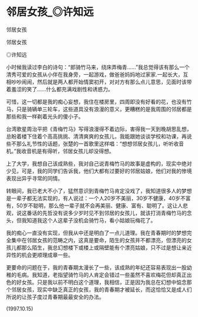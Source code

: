 # 邻居女孩_◎许知远

邻居女孩

邻居女孩

◎许知远

小时候我读过李白的诗句：“郎骑竹马来，绕床弄梅青……”我总觉得该有那么一个清秀可爱的女孩从小伴在我身旁，一起游戏，做爸爸妈妈地过家家.一起长大，互相吵吵闹闹，然后就是两人都开始情窦初开，对对方有那么点儿意思，见面时该带着羞涩的笑了……什么都充满戏剧性和诱惑力。

可惜，这一切都是我的痴心妄想，我住在楼房里，四周即没有好看的花，也没有竹马，只是骑辆单三轮车，这些道具没有浪漫的意义，更糟糕的是我周围的邻居都是那些和我一样剃着光头的傻小子。

台湾歌星周治平把《青梅竹马》写得浪漫得不着边际，害得我一天到晚胡思乱想，总盼着楼下住着个高高挑挑、清清爽爽的女孩儿，我能跟她谈谈学校和功课，再说些不那么礼节性的话题，张楚的一首歌里这样唱：“想想邻居女孩儿，听听收音机。”我收音机是有得听，邻居女孩儿却没得想。

上了大学，我想自己该成熟些，我对自己说青梅竹马的故事是虚构的，现实中绝对少见，可是，我的同学们告诉我，他们大都有过要好的邻居姑娘，他们对我的惨境表现出异乎寻常的同情。

转眼间，我已老大不小了，猛然意识到青梅竹马肯定没戏了，我知道很多人的梦想是一辈子都无法实现的，有人说过：一个人20岁不美丽，30岁不健康，40岁不富有，50岁不聪明，那么他一辈子就不会再美丽、健康、富有、聪明了。这让人悲观，说这番话的先哲没有说多少岁时见不到邻居的女孩儿，就该打消青梅竹马的念头，但我知道我这个人这辈子没机会骑竹马，看小姑娘玩梅花了。

我的痴心一直没有实现，但我从中还是明白了一点儿道理。我在青春期时的梦想完全集中在邻居女孩的范畴之内，这真是要命，陌生的女孩并不都漂亮，但漂亮的女孩儿都那么陌生，我总幻想楼下或楼上或隔壁能有个漂亮姑娘，只不过是想让亲近异性的机会更顺理成章一些。

更要命的问题在于，我的青春期太漫长了一些，该成熟的年纪还容易表现出一股幼稚的毛病。我知道，老指望骑竹马的人肯定会错过一些虽然不喜欢梅花但却真正出色的好女孩。只是我以前不明白这个道理，我相信，正是因为我总在幻想中惦念那个邻居女孩，现实中缺乏真正的女孩，我的青春期才被延长，而这恰恰又是成人们所说的让孩子度过青春期最最安全的办法。

(1997.10.15)